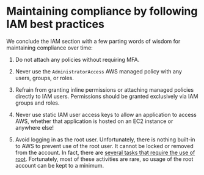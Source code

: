 # Maintaining compliance by following IAM best practices

We conclude the IAM section with a few parting words of wisdom for maintaining compliance over time:

1. Do not attach any policies without requiring MFA.

2. Never use the `AdministratorAccess` AWS managed policy with any users, groups, or roles.

3. Refrain from granting inline permissions or attaching managed policies directly to IAM users. Permissions
    should be granted exclusively via IAM groups and roles.

4. Never use static IAM user access keys to allow an application to access AWS, whether that application is hosted on an EC2 instance or anywhere else!

5. Avoid logging in as the root user. Unfortunately, there is nothing built-in to AWS to prevent use of the
    root user. It cannot be locked or removed from the account. In fact, there are
    [several tasks that require
    the use of root](https://docs.aws.amazon.com/general/latest/gr/aws_tasks-that-require-root.html). Fortunately, most of these activities are rare, so usage of the root account can be kept to
    a minimum.


<!-- ##DOCS-SOURCER-START
{
  "sourcePlugin": "local-copier",
  "hash": "eb60c65580aa8aea2e2209212c54e24f"
}
##DOCS-SOURCER-END -->

